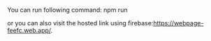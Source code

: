 You can run following command: npm run
        
or you can also visit the hosted link using firebase:https://webpage-feefc.web.app/.
